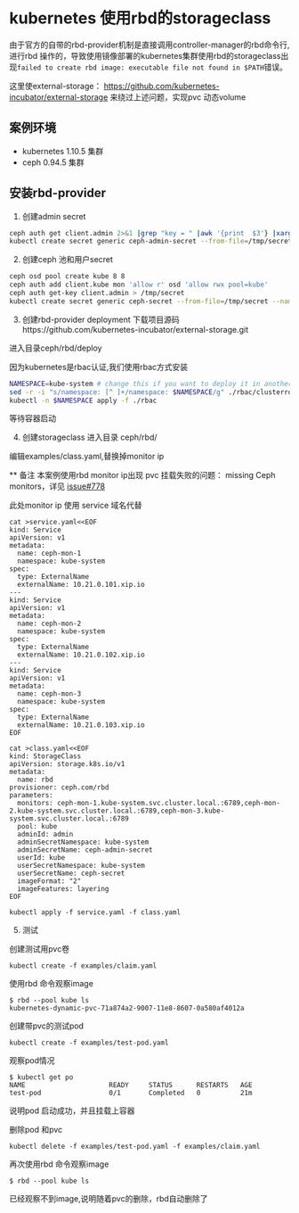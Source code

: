 # kubernetes 使用rbd的storageclass

由于官方的自带的rbd-provider机制是直接调用controller-manager的rbd命令行,进行rbd
操作的，导致使用镜像部署的kubernetes集群使用rbd的storageclass出现`failed to create rbd image: executable file not found in $PATH`错误。

这里使external-storage： https://github.com/kubernetes-incubator/external-storage
来绕过上述问题，实现pvc 动态volume

##  案例环境
+ kubernetes 1.10.5 集群
+ ceph 0.94.5  集群

## 安装rbd-provider

1. 创建admin secret

```bash
ceph auth get client.admin 2>&1 |grep "key = " |awk '{print  $3'} |xargs echo -n > /tmp/secret
kubectl create secret generic ceph-admin-secret --from-file=/tmp/secret --namespace=kube-system
```

2. 创建ceph 池和用户secret
```bash
ceph osd pool create kube 8 8
ceph auth add client.kube mon 'allow r' osd 'allow rwx pool=kube'
ceph auth get-key client.admin > /tmp/secret
kubectl create secret generic ceph-secret --from-file=/tmp/secret --namespace=kube-system
```

3. 创建rbd-provider deployment
下载项目源码https://github.com/kubernetes-incubator/external-storage.git

进入目录ceph/rbd/deploy

因为kubernetes是rbac认证,我们使用rbac方式安装

```bash
NAMESPACE=kube-system # change this if you want to deploy it in another namespace
sed -r -i "s/namespace: [^ ]+/namespace: $NAMESPACE/g" ./rbac/clusterrolebinding.yaml ./rbac/rolebinding.yaml
kubectl -n $NAMESPACE apply -f ./rbac
```

等待容器启动

4. 创建storageclass
进入目录 ceph/rbd/

编辑examples/class.yaml,替换掉monitor ip

** 备注
本案例使用rbd monitor ip出现 pvc 挂载失败的问题：  missing Ceph monitors，详见
[issue#778](https://github.com/kubernetes-incubator/external-storage/issues/778)

此处monitor ip 使用 service 域名代替

```
cat >service.yaml<<EOF
kind: Service
apiVersion: v1
metadata:
  name: ceph-mon-1
  namespace: kube-system
spec:
  type: ExternalName
  externalName: 10.21.0.101.xip.io
---
kind: Service
apiVersion: v1
metadata:
  name: ceph-mon-2
  namespace: kube-system
spec:
  type: ExternalName
  externalName: 10.21.0.102.xip.io
---
kind: Service
apiVersion: v1
metadata:
  name: ceph-mon-3
  namespace: kube-system
spec:
  type: ExternalName
  externalName: 10.21.0.103.xip.io
EOF

cat >class.yaml<<EOF
kind: StorageClass
apiVersion: storage.k8s.io/v1
metadata:
  name: rbd
provisioner: ceph.com/rbd
parameters:
  monitors: ceph-mon-1.kube-system.svc.cluster.local.:6789,ceph-mon-2.kube-system.svc.cluster.local.:6789,ceph-mon-3.kube-system.svc.cluster.local.:6789
  pool: kube
  adminId: admin
  adminSecretNamespace: kube-system
  adminSecretName: ceph-admin-secret
  userId: kube
  userSecretNamespace: kube-system
  userSecretName: ceph-secret
  imageFormat: "2"
  imageFeatures: layering
EOF

kubectl apply -f service.yaml -f class.yaml
```

5. 测试

创建测试用pvc卷

```
kubectl create -f examples/claim.yaml
```

使用rbd 命令观察image
```
$ rbd --pool kube ls
kubernetes-dynamic-pvc-71a874a2-9007-11e8-8607-0a580af4012a
```

创建带pvc的测试pod
```
kubectl create -f examples/test-pod.yaml
```

观察pod情况
```
$ kubectl get po
NAME                     READY     STATUS      RESTARTS   AGE
test-pod                 0/1       Completed   0          21m
```

说明pod 启动成功，并且挂载上容器

删除pod 和pvc
```
kubectl delete -f examples/test-pod.yaml -f examples/claim.yaml
```

再次使用rbd 命令观察image
```
$ rbd --pool kube ls
```

已经观察不到image,说明随着pvc的删除，rbd自动删除了
